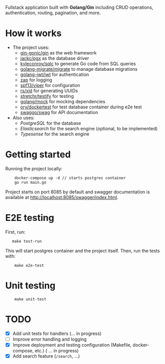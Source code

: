 
Fullstack application built with **Golang/Gin** including CRUD operations, authentication, routing, pagination, and more.


# How it works
* The project uses:
    * [gin-gonic/gin](https://github.com/gin-gonic/gin) as the web framework
    * [jackc/pgx](https://github.com/jackc/pgx) as the database driver
    * [kyleconroy/sqlc](https://github.com/kyleconroy/sqlc) to generate Go code from SQL queries
    * [golang-migrate/migrate](https://github.com/golang-migrate/migrate) to manage database migrations
    * [golang-jwt/jwt](https://github.com/golang-jwt/jwt) for authentication
    * [zap](https://github.com/uber-go/zap) for logging
    * [spf13/viper](https://github.com/spf13/viper) for configuration
    * [rs/xid](https://github.com/rs/xid) for generating UUIDs
    * [stretchr/testify](https://github.com/stretchr/testify) for testing
    * [golang/mock](https://github.com/golang/mock) for mocking dependencies
    * [ory/dockertest](https://github.com/ory/dockertest) for test database container during e2e test
    * [swaggo/swag](https://github.com/swaggo/swag) for API documentation
* Also uses:
    * *PostgreSQL* for the database
    * *Elasticsearch* for the search engine (optional, to be implemented)
    * *Typesense* for the search engine
# Getting started 
Running the project locally:

```
    docker-compose up -d // starts postgres container
    go run main.go
```

Project starts on port 8085 by default and swagger documentation is available at [http://localhost:8085/swagger/index.html](http://localhost:8085/swagger/index.html). 

# E2E testing
First, run:
```
   make test-run 
```
This will start postgres container and the project itself. Then, run the tests with:
```
    make e2e-test
```

# Unit testing
```
    make unit-test
```

# TODO
* [x] Add unit tests for handlers (... in progress)
* [ ] Improve error handling and logging
* [x] Improve deployment and testing configuration (Makefile, docker-compose, etc.) ( ... in progress)
* [x] Add search feature (`/search`, ...)
